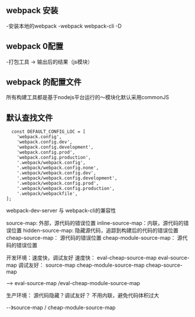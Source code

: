 ## webpack 安装
-安装本地的webpack
-webpack webpack-cli -D

## webpack 0配置
-打包工具 -> 输出后的结果（js模块）

## webpack 的配置文件
所有构建工具都是基于nodejs平台运行的～模块化默认采用commonJS

## 默认查找文件

```
  const DEFAULT_CONFIG_LOC = [
    'webpack.config',
    'webpack.config.dev',
    'webpack.config.development',
    'webpack.config.prod',
    'webpack.config.production',
    '.webpack/webpack.config',
    '.webpack/webpack.config.none',
    '.webpack/webpack.config.dev',
    '.webpack/webpack.config.development',
    '.webpack/webpack.config.prod',
    '.webpack/webpack.config.production',
    '.webpack/webpackfile',
];
```
webpack-dev-server 与 webpack-cli的兼容性

source-map: 外部，源代码的错误位置
inline-source-map：内联，源代码的错误位置
hidden-source-map: 隐藏源代码，追踪到构建后的代码的错误位置
cheap-source-map： 源代码的错误位置
cheap-module-source-map： 源代码的错误位置

开发环境：速度快，调试友好
速度快：
eval-cheap-source-map
eval-source-map
调试友好：
source-map
cheap-module-source-map
cheap-source-map

--> eval-source-map /eval-cheap-module-source-map

生产环境： 源代码隐藏？调试友好？
不用内联，避免代码体积过大

--》source-map / cheap-module-source-map